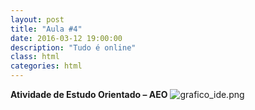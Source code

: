 ```yaml
---
layout: post
title: "Aula #4"
date: 2016-03-12 19:00:00
description: "Tudo é online"
class: html
categories: html
---
```


**Atividade de Estudo Orientado – AEO**
![grafico_ide.png](https://s25.postimg.org/f6a9exnmn/grafico_ide.png)